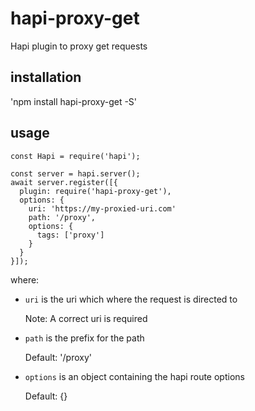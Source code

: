 # hapi-proxy-get
Hapi plugin to proxy get requests

## installation

'npm install hapi-proxy-get -S'

## usage

```
const Hapi = require('hapi');

const server = hapi.server();
await server.register([{
  plugin: require('hapi-proxy-get'),
  options: {
    uri: 'https://my-proxied-uri.com'
    path: '/proxy',
    options: {
      tags: ['proxy']
    }
  }
}]);
```

where:
- ```uri``` is the uri which where the request is directed to

    Note: A correct uri is required
    
- ```path``` is the prefix for the path

    Default: '/proxy'
            
- ```options``` is an object containing the hapi route options

    Default: {}